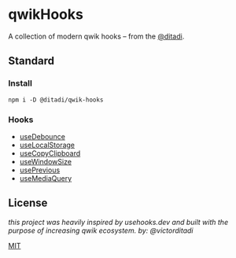 # qwikHooks 

A collection of modern qwik hooks – from the [@ditadi](https://twitter.com/victorditadi).

## Standard

### Install

`npm i -D @ditadi/qwik-hooks`

### Hooks

- [useDebounce](https://qwikhooks.dev/usedebounce)
- [useLocalStorage](https://qwikhooks.dev/uselocalstorage)
- [useCopyClipboard](https://qwikhooks.dev/usecopytoclipboard)
- [useWindowSize](https://qwikhooks.dev/usewindowsize)
- [usePrevious](https://qwikhooks.dev/useprevious)
- [useMediaQuery](https://qwikhooks.dev/usemediaquery)


## License

*this project was heavily inspired by usehooks.dev and built with the purpose of increasing qwik ecosystem. by: @victorditadi*

[MIT](https://choosealicense.com/licenses/mit/)

